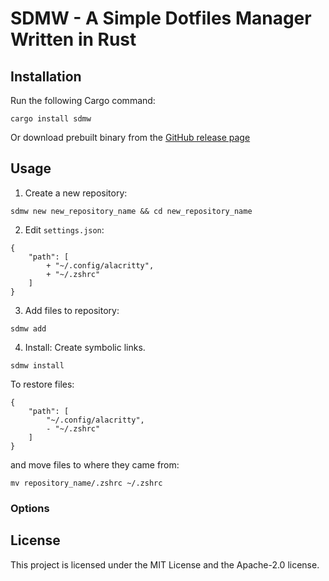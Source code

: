 # SDMW - A Simple Dotfiles Manager Written in Rust

## Installation
Run the following Cargo command:
```
cargo install sdmw
```
Or download prebuilt binary from the [GitHub release page](https://github.com/p1486/sdmw/releases)

## Usage

01. Create a new repository:
```
sdmw new new_repository_name && cd new_repository_name
```

02. Edit `settings.json`:
```diff_json
{
    "path": [
        + "~/.config/alacritty",
        + "~/.zshrc"
    ]
}
```

03. Add files to repository:
```
sdmw add
```

04. Install:
Create symbolic links.
```
sdmw install
```

To restore files:
```diff_json
{
    "path": [
        "~/.config/alacritty",
        - "~/.zshrc"
    ]
}
```
and move files to where they came from:
```
mv repository_name/.zshrc ~/.zshrc
```

### Options

## License
This project is licensed under the MIT License and the Apache-2.0 license.
